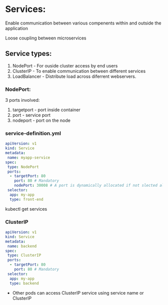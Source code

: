 # Services:
Enable communication between various compenents within and outside the application

Loose coupling between microservices

## Service types:
1. NodePort - For ouside cluster access by end users
2. ClusterIP - To enable communication between different services
3. LoadBalancer - Distribute load across diferrent webservers.

### NodePort:
3 ports involved:
1. targetport - port inside container
2. port - service port
3. nodeport - port on the node

### service-definition.yml
```yaml
apiVersion: v1
kind: Service
metadata:
 name: myapp-service
spec:
 type: NodePort
 ports:
  - targetPort: 80
    port: 80 # Mandatory
    nodePort: 30008 # A port is dynamically allocated if not slected already
 selector:
  app: my-app
  type: front-end
```

kubectl get services

### ClusterIP

```yaml
apiVersion: v1
kind: Service
metadata:
 name: backend
spec:
 type: ClusterIP
 ports:
  - targetPort: 80
    port: 80 # Mandatory
 selector:
  app: my-app
  type: backend
```

* Other pods can access ClusterIP service using service name or ClusterIP
